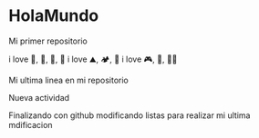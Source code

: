 # HolaMundo

Mi primer repositorio

i love 🍕, 🍫, 🧉, 🎸
i love ⛰️, 🏕️, 🎣
i love 🎮, 🎥, 👨‍💻

Mi ultima linea en mi repositorio

Nueva actividad

Finalizando con github
modificando listas
para realizar mi ultima mdificacion
